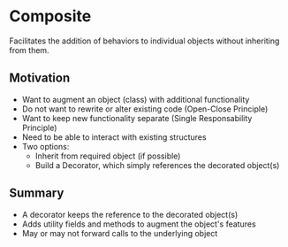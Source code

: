 # Composite
Facilitates the addition of behaviors to individual objects without inheriting from them.

## Motivation
- Want to augment an object (class) with additional functionality
- Do not want to rewrite or alter existing code (Open-Close Principle)
- Want to keep new functionality separate (Single Responsability Principle)
- Need to be able to interact with existing structures
- Two options:
  - Inherit from required object (if possible)
  - Build a Decorator, which simply references the decorated object(s)

## Summary
- A decorator keeps the reference to the decorated object(s)
- Adds utility fields and methods to augment the object's features
- May or may not forward calls to the underlying object